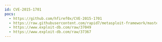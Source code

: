 ```yaml
---
id: CVE-2015-1701
pocs:
  - https://github.com/hfiref0x/CVE-2015-1701
  - https://raw.githubusercontent.com/rapid7/metasploit-framework/master/modules/exploits/windows/local/ms15_051_client_copy_image.rb
  - https://www.exploit-db.com/raw/37049
  - https://www.exploit-db.com/raw/37367
---
```

